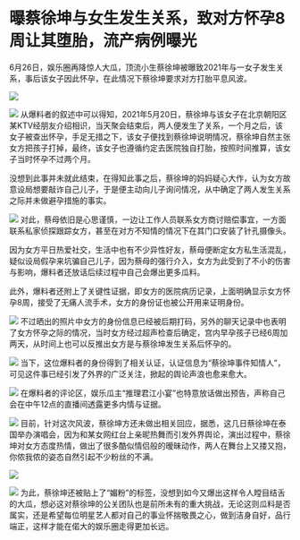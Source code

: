 

# 曝蔡徐坤与女生发生关系，致对方怀孕8周让其堕胎，流产病例曝光

6月26日，娱乐圈再降惊人大瓜，顶流小生蔡徐坤被曝致2021年与一女子发生关系，事后该女子因此怀孕，在此情况下蔡徐坤要求对方打胎平息风波。

![](https://inews.gtimg.com/news_bt/OZc5rU9yI7db6DYA5X6Ce1JUz6T-GBAcySzh_t0SXyGA0AA/1000)

![](https://inews.gtimg.com/news_bt/Od3fphM5d9v84qXb_yP-yvqKAm6_eBPoN-ZMsd4ELs7TgAA/1000)
从爆料者的叙述中可以得知，2021年5月20日，蔡徐坤与该女子在北京朝阳区某KTV经朋友介绍相识，当天聚会结束后，两人便发生了关系，一个月之后，该女子被查出怀孕，手足无措之下，该女子便找到蔡徐坤说明情况，蔡徐坤自然主张女方把孩子打掉，最终，该女子也遵循约定去医院独自打胎，按照时间推算，该女子当时怀孕不过两个月。

没想到此事并未就此结束，在得知此事之后，蔡徐坤的妈妈疑心大作，认为女方故意设局想要敲诈自己儿子，于是便主动向儿子询问情况，从中确定了两人发生关系之际并未做避孕措施的事实。

![](https://inews.gtimg.com/news_bt/OoqfZ3FTY7TJExCJA0d2nqXMhcQoMGp4NtKLKQvxc8LEEAA/1000)
对此，蔡母依旧是心思谨慎，一边让工作人员联系女方商讨赔偿事宜，一方面联系私家侦探跟踪女方，甚至在对方不知情的情况下在其门口安装了针孔摄像头。

因为女方平日热爱社交，生活中也有不少异性好友，蔡母便断定女方私生活混乱，疑似设局假孕来坑骗自己儿子，因为蔡母的强行介入，女方为此受到了不小的伤害与影响，爆料者还放话后续过程中自己会爆出更多瓜料。

此外，爆料者还附上了关键性证据，即女方的医院病历记录，上面明确显示女方怀孕8周，接受了无痛人流手术，女方的身份证也被公开用来证明身份。

![](https://inews.gtimg.com/news_bt/OQ0xoI36axzYE9-3aaBRg9EgCAH2WV-846ExwekLL99LgAA/1000)
不过晒出的照片中女方的身份信息已经被后期打码，另外的聊天记录中也表明了女方怀孕之际的情况，当时女方经过超声检查后确定，宫内早孕孩子已经6周加两天，从时间上也可以反推出女方是与蔡徐坤发生关系后怀孕的。

![](https://inews.gtimg.com/news_bt/OSVQLr5rn2Oj6MjEmGEFu48jfLh-MG9uWqZolJY9LyhFoAA/1000)
当下，这位爆料者的身份得到了相关认证，认证信息为“蔡徐坤事件知情人”，可见这件事已经引发了外界的广泛关注，掀起的舆论声浪也愈来愈大。

![](https://inews.gtimg.com/news_bt/OOKR6mSmFMax4Zci1oT1N5GUKWaO-7nbx8vGACPPx0pOwAA/1000)
在爆料者的评论区，娱乐瓜主“推理君江小宴”也特意放话做出预告，声称自己会在中午12点的直播间透露更多内情与证据。

![](https://inews.gtimg.com/news_bt/OK2OnlzzBOwlnxbqe0UXMaGmCWFX5cBWvQyd4QJLH0OB4AA/1000)
目前，针对这次风波，蔡徐坤方还未做出相关回应，据悉，这几日蔡徐坤在泰国举办演唱会，因为和某女网红台上亲昵热舞而引发外界舆论，演出过程中，蔡徐坤对女方态度热情，做出了很多酷似情侣般的暧昧动作，两人在舞台上又搂又抱，你侬我侬的姿态自然引起不少粉丝的不满。

![](https://inews.gtimg.com/news_bt/O6WCvhDFoMvlkVa1lIjQEB7okD2dkKDItx3mLP1L2hvvsAA/1000)

![](https://inews.gtimg.com/news_bt/O9YDqjYumAcd1zX-2K0BRlwJf5lQftr_8gK3ctDhmdbeEAA/1000)
为此，蔡徐坤还被贴上了“媚粉”的标签，没想到如今又爆出这样令人瞠目结舌的大瓜，想必这对蔡徐坤的公关团队也是前所未有的重大挑战，无论这则瓜料是否属实，还是希望每位明星艺人都对自己的事业怀揣敬畏之心，做到洁身自好，品行端正，这样才能在偌大的娱乐圈走得更加长远。


